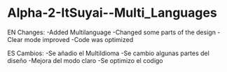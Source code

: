 # Alpha-2-ItSuyai--Multi_Languages

EN Changes: -Added Multilanguage -Changed some parts of the design -Clear mode improved -Code was optimized

ES Cambios: -Se añadio el MultiIdioma -Se cambio algunas partes del diseño -Mejora del modo claro -Se optimizo el codigo
